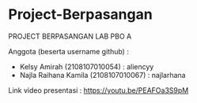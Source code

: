 # Project-Berpasangan
PROJECT BERPASANGAN LAB PBO A

Anggota (beserta username github) :
- Kelsy Amirah (2108107010054) : aliencyy
- Najla Raihana Kamila (2108107010067) : najlarhana

Link video presentasi : https://youtu.be/PEAFOa3S9pM

